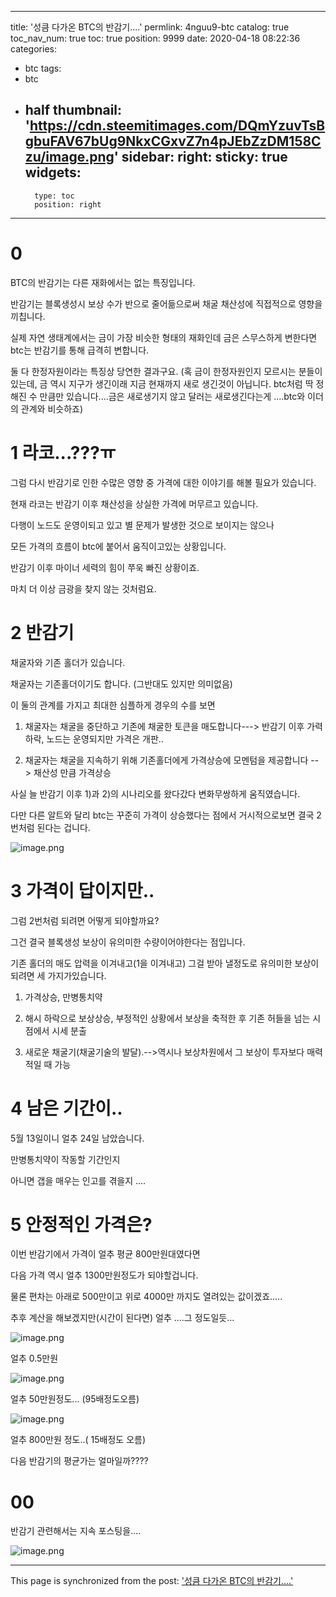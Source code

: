 
---
title: '성큼 다가온 BTC의 반감기....'
permlink: 4nguu9-btc
catalog: true
toc_nav_num: true
toc: true
position: 9999
date: 2020-04-18 08:22:36
categories:
- btc
tags:
- btc
- half
thumbnail: 'https://cdn.steemitimages.com/DQmYzuvTsBgbuFAV67bUg9NkxCGxvZ7n4pJEbZzDM158Czu/image.png'
sidebar:
    right:
        sticky: true
widgets:
    -
        type: toc
        position: right
---


# 0

BTC의 반감기는 다른 재화에서는 없는 특징입니다.

반감기는 블록생성시 보상 수가 반으로 줄어듦으로써  채굴 채산성에 직접적으로 영향을 끼칩니다.

실제 자연 생태계에서는 금이 가장 비슷한 형태의 재화인데 금은 스무스하게 변한다면 btc는 반감기를 통해 급격히 변합니다.

둘 다 한정자원이라는 특징상 당연한 결과구요.
(혹 금이 한정자원인지 모르시는 분들이 있는데, 금 역시 지구가 생긴이래 지금 현재까지 새로 생긴것이 아닙니다. btc처럼 딱 정해진 수 만큼만 있습니다....금은 새로생기지 않고 달러는 새로생긴다는게 ....btc와 이더의 관계와 비슷하죠)


# 1 라코...???ㅠ

그럼 다시  반감기로 인한 수많은 영향 중 가격에 대한 이야기를 해볼 필요가 있습니다.

현재 라코는 반감기 이후 채산성을 상실한 가격에 머무르고 있습니다.

다행이 노드도 운영이되고 있고 별 문제가 발생한 것으로 보이지는 않으나

모든 가격의 흐름이 btc에 붙어서 움직이고있는 상황입니다.

반감기 이후 마이너 세력의 힘이 쭈욱 빠진 상황이죠.  

마치 더 이상 금광을 찾지 않는 것처럼요.


# 2 반감기

채굴자와 기존 홀더가 있습니다.

채굴자는 기존홀더이기도 합니다. (그반대도 있지만 의미없음)

이 둘의 관계를 가지고 최대한 심플하게 경우의 수를 보면

1) 채굴자는 채굴을 중단하고 기존에 채굴한 토큰을 매도합니다---> 반감기 이후 가력하락, 노드는 운영되지만 가격은 개판..

2) 채굴자는 채굴을 지속하기 위해 기존홀더에게 가격상승에 모멘텀을 제공합니다 -- > 채산성 만큼 가격상승


사실 늘 반감기 이후 1)과 2)의 시나리오를 왔다갔다 변화무쌍하게 움직였습니다. 

다만 다른 알트와 달리 btc는 꾸준히 가격이 상승했다는 점에서 거시적으로보면 결국 2번처럼 된다는 겁니다.


![image.png](https://cdn.steemitimages.com/DQmYzuvTsBgbuFAV67bUg9NkxCGxvZ7n4pJEbZzDM158Czu/image.png)


# 3 가격이 답이지만..

그럼 2번처럼 되려면 어떻게 되야할까요?

그건 결국 블록생성 보상이 유의미한 수량이어야한다는 점입니다.

기존 홀더의 매도 압력을 이겨내고(1을 이겨내고)  그걸 받아 낼정도로 유의미한 보상이 되려면 세 가지가있습니다.

1) 가격상승, 만병통치약

2) 해시 하락으로 보상상승, 부정적인 상황에서 보상을 축적한 후 기존 허들을 넘는 시점에서 시세 분출

3) 새로운 채굴기(채굴기술의 발달).-->역시나 보상차원에서 그 보상이 투자보다 매력적일 때 가능


# 4 남은 기간이..

5월 13일이니 얼추 24일 남았습니다.

만병통치약이 작동할 기간인지

아니면 갭을 매우는 인고를 겪을지 ....

# 5 안정적인 가격은?

이번 반감기에서 가격이 얼추 평균 800만원대였다면

다음 가격 역시 얼추 1300만원정도가 되야할겁니다.

물론 편차는 아래로 500만이고 위로 4000만 까지도 열려있는 값이겠죠.....

추후 계산을 해보겠지만(시간이 된다면) 얼추 ....그 정도일듯...



![image.png](https://cdn.steemitimages.com/DQmZ9jjzsQSKxfF8ntk5ZhDFsCKiGxKvrpdUHCcWTDiParr/image.png)

얼추 0.5만원

![image.png](https://cdn.steemitimages.com/DQmYrRQWcx6zHxnnjSAHumCJ3E8Fk2dWCbAZiVUsKtxyfNM/image.png)

얼추 50만원정도... (95배정도오름)

![image.png](https://cdn.steemitimages.com/DQmSEpXEL8z98gWwTCRSwEHBVztUaC5HrHxRapz111icQHh/image.png)

얼추 800만원 정도..( 15배정도 오름)


다음 반감기의 평균가는 얼마일까????



# 00

반감기 관련해서는 지속 포스팅을....


![image.png](https://cdn.steemitimages.com/DQmdtRgMyCsp4D9XuGXzBibTZe2sUoyRgLJH4QJJpiAEyUY/image.png)

- - -

This page is synchronized from the post: ['성큼 다가온 BTC의 반감기....'](https://steemit.com/@virus707/4nguu9-btc)
